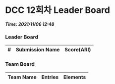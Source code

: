 # DCC 12회차 Leader Board
***Time: 2021/11/06 12:48***

### Leader Board

|#|Submission Name|Score(ARI)|
|:---:|:---:|:---:|

### Team Board

|Team Name|Entries|Elements|
|:---:|:---:|:---:|
